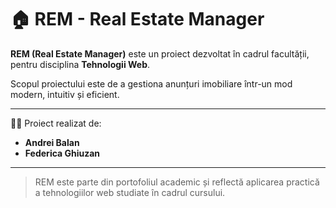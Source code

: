# 🏠 REM - Real Estate Manager

**REM (Real Estate Manager)** este un proiect dezvoltat în cadrul facultății, pentru disciplina **Tehnologii Web**.

Scopul proiectului este de a gestiona anunțuri imobiliare într-un mod modern, intuitiv și eficient.

---

👨‍💻 Proiect realizat de:  
- **Andrei Balan**  
- **Federica Ghiuzan**

---

> REM este parte din portofoliul academic și reflectă aplicarea practică a tehnologiilor web studiate în cadrul cursului.

